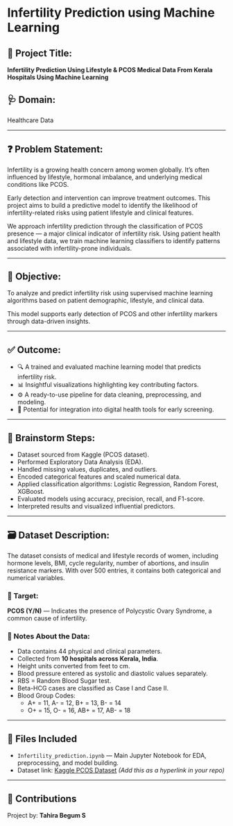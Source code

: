 # Infertility Prediction using Machine Learning

## 📌 Project Title:
**Infertility Prediction Using Lifestyle & PCOS Medical Data From Kerala Hospitals Using Machine Learning**

## 🩺 Domain:
Healthcare Data

---

## ❓ Problem Statement:
Infertility is a growing health concern among women globally. It’s often influenced by lifestyle, hormonal imbalance, and underlying medical conditions like PCOS.

Early detection and intervention can improve treatment outcomes. This project aims to build a predictive model to identify the likelihood of infertility-related risks using patient lifestyle and clinical features.

We approach infertility prediction through the classification of PCOS presence — a major clinical indicator of infertility risk. Using patient health and lifestyle data, we train machine learning classifiers to identify patterns associated with infertility-prone individuals.

---

## 🎯 Objective:
To analyze and predict infertility risk using supervised machine learning algorithms based on patient demographic, lifestyle, and clinical data.

This model supports early detection of PCOS and other infertility markers through data-driven insights.

---

## ✅ Outcome:
- 🔍 A trained and evaluated machine learning model that predicts infertility risk.
- 📊 Insightful visualizations highlighting key contributing factors.
- ⚙️ A ready-to-use pipeline for data cleaning, preprocessing, and modeling.
- 🏥 Potential for integration into digital health tools for early screening.

---

## 🧠 Brainstorm Steps:
- Dataset sourced from Kaggle (PCOS dataset).
- Performed Exploratory Data Analysis (EDA).
- Handled missing values, duplicates, and outliers.
- Encoded categorical features and scaled numerical data.
- Applied classification algorithms: Logistic Regression, Random Forest, XGBoost.
- Evaluated models using accuracy, precision, recall, and F1-score.
- Interpreted results and visualized influential predictors.

---

## 🗃️ Dataset Description:
The dataset consists of medical and lifestyle records of women, including hormone levels, BMI, cycle regularity, number of abortions, and insulin resistance markers. With over 500 entries, it contains both categorical and numerical variables.

### 🎯 Target:
**PCOS (Y/N)** — Indicates the presence of Polycystic Ovary Syndrome, a common cause of infertility.

### 📌 Notes About the Data:
- Data contains 44 physical and clinical parameters.
- Collected from **10 hospitals across Kerala, India**.
- Height units converted from feet to cm.
- Blood pressure entered as systolic and diastolic values separately.
- RBS = Random Blood Sugar test.
- Beta-HCG cases are classified as Case I and Case II.
- Blood Group Codes:
  - A+ = 11, A- = 12, B+ = 13, B- = 14  
  - O+ = 15, O- = 16, AB+ = 17, AB- = 18

---

## 📎 Files Included
- `Infertility_prediction.ipynb` — Main Jupyter Notebook for EDA, preprocessing, and model building.
- Dataset link: [Kaggle PCOS Dataset](https://www.kaggle.com/datasets/jr2ngb/pcosdata) *(Add this as a hyperlink in your repo)*

---


## 🤝 Contributions
Project by: **Tahira Begum S**


